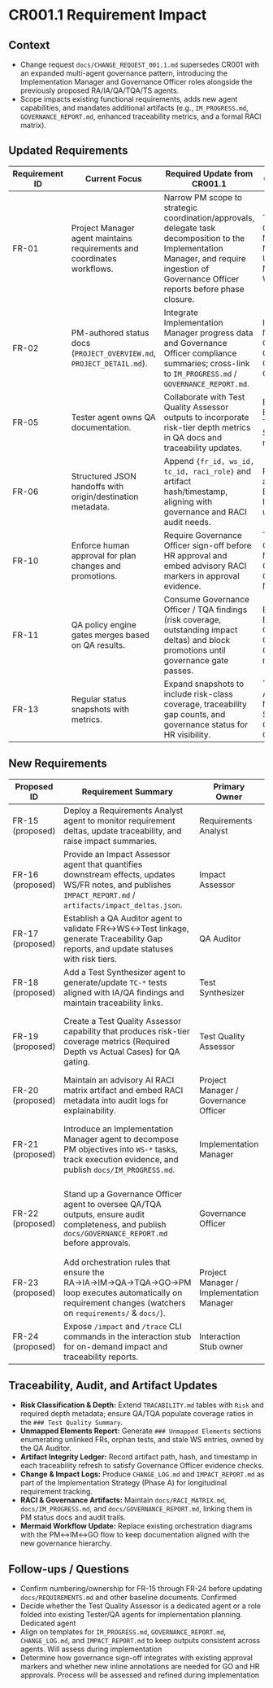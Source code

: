 # CR001.1 Requirement Impact

## Context
- Change request `docs/CHANGE_REQUEST_001.1.md` supersedes CR001 with an expanded multi-agent governance pattern, introducing the Implementation Manager and Governance Officer roles alongside the previously proposed RA/IA/QA/TQA/TS agents.
- Scope impacts existing functional requirements, adds new agent capabilities, and mandates additional artifacts (e.g., `IM_PROGRESS.md`, `GOVERNANCE_REPORT.md`, enhanced traceability metrics, and a formal RACI matrix).

## Updated Requirements
| Requirement ID | Current Focus | Required Update from CR001.1 | CR001.1 Source |
| --- | --- | --- | --- |
| FR-01 | Project Manager agent maintains requirements and coordinates workflows. | Narrow PM scope to strategic coordination/approvals, delegate task decomposition to the Implementation Manager, and require ingestion of Governance Officer reports before phase closure. | Three-Layer Governance Model → Project Manager; Updated Mermaid Workflow. |
| FR-02 | PM-authored status docs (`PROJECT_OVERVIEW.md`, `PROJECT_DETAIL.md`). | Integrate Implementation Manager progress data and Governance Officer compliance summaries; cross-link to `IM_PROGRESS.md` / `GOVERNANCE_REPORT.md`. | Implementation Manager → Outputs; Governance Officer → Outputs. |
| FR-05 | Tester agent owns QA documentation. | Collaborate with Test Quality Assessor outputs to incorporate risk-tier depth metrics in QA docs and traceability updates. | Extended Agent Ecosystem → TQA; Test Quality Summary recommendation. |
| FR-06 | Structured JSON handoffs with origin/destination metadata. | Append `{fr_id, ws_id, tc_id, raci_role}` and artifact hash/timestamp, aligning with governance and RACI audit needs. | RACI metadata in audit logs; Evidence Integrity upgrades. |
| FR-10 | Enforce human approval for plan changes and promotions. | Require Governance Officer sign-off before HR approval and embed advisory RACI markers in approval evidence. | Three-Layer Governance Model → Governance Officer; RACI Matrix guidance. |
| FR-11 | QA policy engine gates merges based on QA results. | Consume Governance Officer / TQA findings (risk coverage, outstanding impact deltas) and block promotions until governance gate passes. | Extended Agent Ecosystem → QA/TQA; Governance Officer responsibilities. |
| FR-13 | Regular status snapshots with metrics. | Expand snapshots to include risk-class coverage, traceability gap counts, and governance status for HR visibility. | Traceability Additions → Metrics Summary; Governance Officer outputs. |

## New Requirements
| Proposed ID | Requirement Summary | Primary Owner | Motivation from CR001.1 |
| --- | --- | --- | --- |
| FR-15 (proposed) | Deploy a Requirements Analyst agent to monitor requirement deltas, update traceability, and raise impact summaries. | Requirements Analyst | Recommended Agent Roles → RA; Workflow Loop diagram. |
| FR-16 (proposed) | Provide an Impact Assessor agent that quantifies downstream effects, updates WS/FR notes, and publishes `IMPACT_REPORT.md` / `artifacts/impact_deltas.json`. | Impact Assessor | Recommended Agent Roles → IA; Implementation Strategy Phase A–C. |
| FR-17 (proposed) | Establish a QA Auditor agent to validate FR↔WS↔Test linkage, generate Traceability Gap reports, and update statuses with risk tiers. | QA Auditor | Recommended Agent Roles → QA; Traceability Gaps recommendation. |
| FR-18 (proposed) | Add a Test Synthesizer agent to generate/update `TC-*` tests aligned with IA/QA findings and maintain traceability links. | Test Synthesizer | Recommended Agent Roles → TS; Workflow Loop diagram. |
| FR-19 (proposed) | Create a Test Quality Assessor capability that produces risk-tier coverage metrics (Required Depth vs Actual Cases) for QA gating. | Test Quality Assessor | Suggested Additions → Test Quality Summary; Extended Agent Ecosystem. |
| FR-20 (proposed) | Maintain an advisory AI RACI matrix artifact and embed RACI metadata into audit logs for explainability. | Project Manager / Governance Officer | RACI Matrix section; Runtime guidance. |
| FR-21 (proposed) | Introduce an Implementation Manager agent to decompose PM objectives into `WS-*` tasks, track execution evidence, and publish `docs/IM_PROGRESS.md`. | Implementation Manager | Three-Layer Governance Model → Implementation Manager; Outputs table. |
| FR-22 (proposed) | Stand up a Governance Officer agent to oversee QA/TQA outputs, ensure audit completeness, and publish `docs/GOVERNANCE_REPORT.md` before approvals. | Governance Officer | Three-Layer Governance Model → Governance Officer; Governance layer benefits. |
| FR-23 (proposed) | Add orchestration rules that ensure the RA→IA→IM→QA→TQA→GO→PM loop executes automatically on requirement changes (watchers on `requirements/` & `docs/`). | Project Manager / Implementation Manager | Recommended Workflow Loop; Implementation Strategy Phase C. |
| FR-24 (proposed) | Expose `/impact` and `/trace` CLI commands in the interaction stub for on-demand impact and traceability reports. | Interaction Stub owner | Implementation Strategy Phase E; CLI extension recommendation. |

## Traceability, Audit, and Artifact Updates
- **Risk Classification & Depth:** Extend `TRACABILITY.md` tables with `Risk` and required depth metadata; ensure QA/TQA populate coverage ratios in the `### Test Quality Summary`.
- **Unmapped Elements Report:** Generate `### Unmapped Elements` sections enumerating unlinked FRs, orphan tests, and stale WS entries, owned by the QA Auditor.
- **Artifact Integrity Ledger:** Record artifact path, hash, and timestamp in each traceability refresh to satisfy Governance Officer evidence checks.
- **Change & Impact Logs:** Produce `CHANGE_LOG.md` and `IMPACT_REPORT.md` as part of the Implementation Strategy (Phase A) for longitudinal requirement tracking.
- **RACI & Governance Artifacts:** Maintain `docs/RACI_MATRIX.md`, `docs/IM_PROGRESS.md`, and `docs/GOVERNANCE_REPORT.md`, linking them in PM status docs and audit trails.
- **Mermaid Workflow Update:** Replace existing orchestration diagrams with the PM↔IM↔GO flow to keep documentation aligned with the new governance hierarchy.

## Follow-ups / Questions
- Confirm numbering/ownership for FR-15 through FR-24 before updating `docs/REQUIREMENTS.md` and other baseline documents.
Confirmed
- Decide whether the Test Quality Assessor is a dedicated agent or a role folded into existing Tester/QA agents for implementation planning.
Dedicated agent
- Align on templates for `IM_PROGRESS.md`, `GOVERNANCE_REPORT.md`, `CHANGE_LOG.md`, and `IMPACT_REPORT.md` to keep outputs consistent across agents.
Will assess during implementation
- Determine how governance sign-off integrates with existing approval markers and whether new inline annotations are needed for GO and HR approvals.
Process will be assessed and refined during implementation
